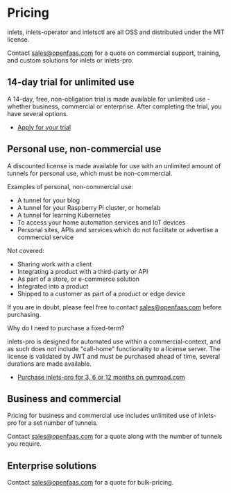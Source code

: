 # Pricing

inlets, inlets-operator and inletsctl are all OSS and distributed under the MIT license.

Contact [sales@openfaas.com](mailto:sales@openfaas.com) for a quote on commercial support, training, and custom solutions for inlets or inlets-pro.

## 14-day trial for unlimited use

A 14-day, free, non-obligation trial is made available for unlimited use - whether business, commercial or enterprise. After completing the trial, you have several options.

* [Apply for your trial](https://github.com/inlets/inlets-pro#getting-a-license-key)

## Personal use, non-commercial use

A discounted license is made available for use with an unlimited amount of tunnels for personal use, which must be non-commercial.

Examples of personal, non-commercial use:

* A tunnel for your blog
* A tunnel for your Raspberry Pi cluster, or homelab
* A tunnel for learning Kubernetes
* To access your home automation services and IoT devices
* Personal sites, APIs and services which do not facilitate or advertise a commercial service

Not covered:

* Sharing work with a client
* Integrating a product with a third-party or API
* As part of a store, or e-commerce solution
* Integrated into a product
* Shipped to a customer as part of a product or edge device

If you are in doubt, please feel free to contact [sales@openfaas.com](mailto:sales@openfaas.com) before purchasing.

Why do I need to purchase a fixed-term?

inlets-pro is designed for automated use within a commercial-context, and as such does not include "call-home" functionality to a license server. The license is validated by JWT and must be purchased ahead of time, several durations are made available.

* [Purchase inlets-pro for 3, 6 or 12 months on gumroad.com](https://gumroad.com/openfaas)

## Business and commercial

Pricing for business and commercial use includes unlimited use of inlets-pro for a set number of tunnels.

Contact [sales@openfaas.com](mailto:sales@openfaas.com) for a quote along with the number of tunnels you require.

## Enterprise solutions

Contact [sales@openfaas.com](mailto:sales@openfaas.com) for a quote for bulk-pricing.
